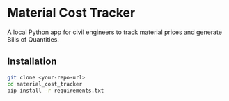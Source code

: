 # Material Cost Tracker

A local Python app for civil engineers to track material prices and generate Bills of Quantities.

## Installation
```bash
git clone <your-repo-url>
cd material_cost_tracker
pip install -r requirements.txt
